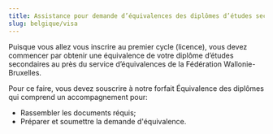 ```yaml
---
title: Assistance pour demande d’équivalences des diplômes d’études secondaires de la Belgique
slug: belgique/visa
---
```

Puisque vous allez vous inscrire au premier cycle (licence), vous devez commencer par obtenir une équivalence de votre diplôme d’études secondaires au près du service d’équivalences de la Fédération Wallonie-Bruxelles.

Pour ce faire, vous devez souscrire à notre forfait Équivalence des diplômes qui comprend un accompagnement pour:
- Rassembler les documents réquis;
- Préparer et soumettre la demande d'équivalence.